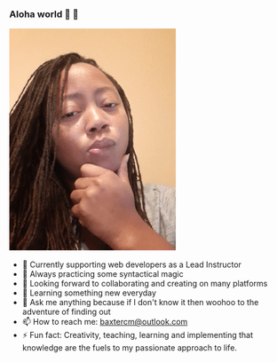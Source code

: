 ### Aloha world 🌺 👋 

<img src="greeter.gif" width=300 align=0 auto>

- 🔭 Currently supporting web developers as a Lead Instructor
- 🌱 Always practicing some syntactical magic
- 👯 Looking forward to collaborating and creating on many platforms
- 🤔 Learning something new everyday
- 💬 Ask me anything because if I don't know it then woohoo to the adventure of finding out
- 📫 How to reach me: baxtercm@outlook.com
- ⚡ Fun fact: Creativity, teaching, learning and implementing that knowledge are the fuels to my passionate approach to life.

